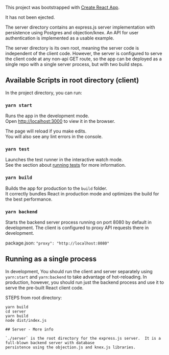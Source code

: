 This project was bootstrapped with [Create React App](https://github.com/facebook/create-react-app).

It has not been ejected.

The server directory contains an express.js server implementation with persistence using Postgres
and objection/knex.  An API for user authentication is implemented as a usable example.

The server directory is its own root, meaning the server code is independent of the client code.
However, the server is configured to serve the client code at any non-api GET route, so the app
can be deployed as a single repo with a single server process, but with two build steps.

## Available Scripts in root directory (client)

In the project directory, you can run:

### `yarn start`

Runs the app in the development mode.<br />
Open [http://localhost:3000](http://localhost:3000) to view it in the browser.

The page will reload if you make edits.<br />
You will also see any lint errors in the console.

### `yarn test`

Launches the test runner in the interactive watch mode.<br />
See the section about [running tests](https://facebook.github.io/create-react-app/docs/running-tests) for more information.

### `yarn build`

Builds the app for production to the `build` folder.<br />
It correctly bundles React in production mode and optimizes the build for the best performance.

### `yarn backend`

Starts the backend server process running on port 8080 by default in development.  The client is configured
to proxy API requests there in development.

package.json:   `"proxy": "http://localhost:8080"`

## Running as a single process

In development, You should run the client and server separately using `yarn:start` and `yarn:backend` to take
advantage of hot-reloading. In production, however, you should run just the backend process and use it to serve
the pre-built React client code.

STEPS from root directory:

```
yarn build
cd server
yarn build
node dist/index.js

## Server - More info

`./server` is the root directory for the express.js server.  It is a full-blown backend server with database
persistence using the objection.js and knex.js libraries.
